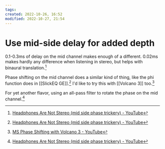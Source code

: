 ```yaml
---
tags: 
created: 2022-10-26, 16:52
modified: 2022-10-27, 21:54
---
```


# Use mid-side delay for added depth
0.1-0.3ms of delay on the mid channel makes enough of a different. 0.02ms makes hardly any difference when listening in stereo, but helps with binaural translation.[^1]

Phase shifting on the mid channel does a similar kind of thing, like the phi function does in [[SlickEQ GE]].[^1] I'd like to try this with [[Volcano 3]] too.[^2]

For yet another flavor, using an all-pass filter to rotate the phase on the mid channel.[^1]

[^1]: [Headphones Are Not Stereo (mid side phase trickery) - YouTube](https://www.youtube.com/watch?v=uZ9WQDojQt8&t=3s)
[^2]: [MS Phase Shifting with Volcano 3 - YouTube](https://youtu.be/119Lh_ihmjo)
